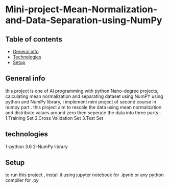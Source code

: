 # Mini-project-Mean-Normalization-and-Data-Separation-using-NumPy
## Table of contents
* [General info](#general-info)
* [Technologies](#technologies)
* [Setup](#setup)

## General info
this project is one of AI programming with python Nano-degree projects, calculating mean normalization and separating dataset using NumPY
using python and NumPy library, i implement mini project of second course in numpy part . this project aim to rescale the data using mean normalization and distribute values around zero then seperate the data into three parts : 1.Training Set 2.Cross Validation Set 3.Test Set
## technologies
1-python 3.6
2-NumPy library
## Setup
to run this project , install it using jupyter notebook for .ipynb or any python compiler for .py

